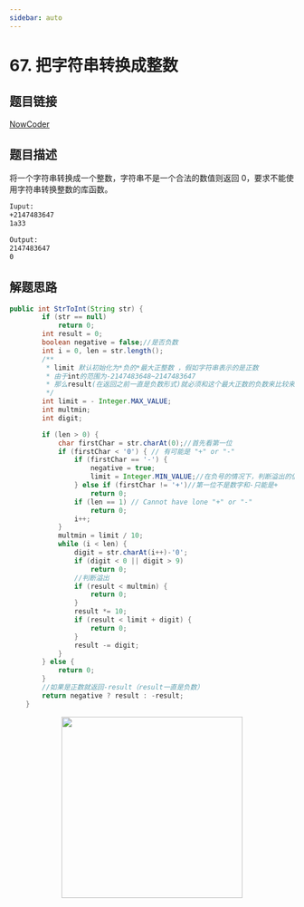 ```yaml
---
sidebar: auto
---
```


# 67. 把字符串转换成整数

## 题目链接

[NowCoder](https://www.nowcoder.com/practice/1277c681251b4372bdef344468e4f26e?tpId=13&tqId=11202&tPage=1&rp=1&ru=/ta/coding-interviews&qru=/ta/coding-interviews/question-ranking&from=cyc_github)

## 题目描述

将一个字符串转换成一个整数，字符串不是一个合法的数值则返回 0，要求不能使用字符串转换整数的库函数。

```html
Iuput:
+2147483647
1a33

Output:
2147483647
0
```

## 解题思路

```java
public int StrToInt(String str) {
        if (str == null)
            return 0;
        int result = 0;
        boolean negative = false;//是否负数
        int i = 0, len = str.length();
        /**
         * limit 默认初始化为*负的*最大正整数 ，假如字符串表示的是正数
         * 由于int的范围为-2147483648~2147483647
         * 那么result(在返回之前一直是负数形式)就必须和这个最大正数的负数来比较来判断是否溢出，
         */
        int limit = - Integer.MAX_VALUE;
        int multmin;
        int digit;

        if (len > 0) {
            char firstChar = str.charAt(0);//首先看第一位
            if (firstChar < '0') { // 有可能是 "+" or "-"
                if (firstChar == '-') {
                    negative = true;
                    limit = Integer.MIN_VALUE;//在负号的情况下，判断溢出的值就变成了 整数的 最小负数了
                } else if (firstChar != '+')//第一位不是数字和-只能是+
                    return 0;
                if (len == 1) // Cannot have lone "+" or "-"
                    return 0;
                i++;
            }
            multmin = limit / 10;
            while (i < len) {
                digit = str.charAt(i++)-'0';
                if (digit < 0 || digit > 9)
                    return 0;
                //判断溢出
                if (result < multmin) {
                    return 0;
                }
                result *= 10;
                if (result < limit + digit) {
                    return 0;
                }
                result -= digit;
            }
        } else {
            return 0;
        }
        //如果是正数就返回-result（result一直是负数）
        return negative ? result : -result;
    }
```






<div align="center"><img width="320px" src="https://cs-notes-1256109796.cos.ap-guangzhou.myqcloud.com/githubio/公众号二维码-2.png"></img></div>
